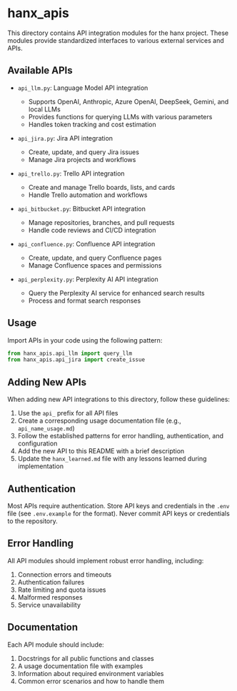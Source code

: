 # hanx_apis

This directory contains API integration modules for the hanx project. These modules provide standardized interfaces to various external services and APIs.

## Available APIs

- `api_llm.py`: Language Model API integration
  - Supports OpenAI, Anthropic, Azure OpenAI, DeepSeek, Gemini, and local LLMs
  - Provides functions for querying LLMs with various parameters
  - Handles token tracking and cost estimation

- `api_jira.py`: Jira API integration
  - Create, update, and query Jira issues
  - Manage Jira projects and workflows

- `api_trello.py`: Trello API integration
  - Create and manage Trello boards, lists, and cards
  - Handle Trello automation and workflows

- `api_bitbucket.py`: Bitbucket API integration
  - Manage repositories, branches, and pull requests
  - Handle code reviews and CI/CD integration

- `api_confluence.py`: Confluence API integration
  - Create, update, and query Confluence pages
  - Manage Confluence spaces and permissions

- `api_perplexity.py`: Perplexity AI API integration
  - Query the Perplexity AI service for enhanced search results
  - Process and format search responses

## Usage

Import APIs in your code using the following pattern:

```python
from hanx_apis.api_llm import query_llm
from hanx_apis.api_jira import create_issue
```

## Adding New APIs

When adding new API integrations to this directory, follow these guidelines:

1. Use the `api_` prefix for all API files
2. Create a corresponding usage documentation file (e.g., `api_name_usage.md`)
3. Follow the established patterns for error handling, authentication, and configuration
4. Add the new API to this README with a brief description
5. Update the `hanx_learned.md` file with any lessons learned during implementation

## Authentication

Most APIs require authentication. Store API keys and credentials in the `.env` file (see `.env.example` for the format). Never commit API keys or credentials to the repository.

## Error Handling

All API modules should implement robust error handling, including:

1. Connection errors and timeouts
2. Authentication failures
3. Rate limiting and quota issues
4. Malformed responses
5. Service unavailability

## Documentation

Each API module should include:

1. Docstrings for all public functions and classes
2. A usage documentation file with examples
3. Information about required environment variables
4. Common error scenarios and how to handle them 